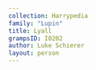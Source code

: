 ```yaml
---
collection: Harrypedia
family: "Lupin"
title: Lyall
grampsID: I0202
author: Luke Schierer
layout: person
---
```

